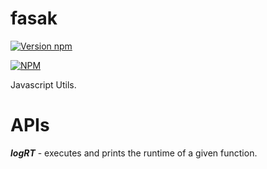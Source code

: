 # fasak
[![Version npm](https://img.shields.io/npm/v/fasak.svg?style=flat-square)](https://www.npmjs.com/package/fasak)

[![NPM](https://nodei.co/npm/fasak.png?downloads=true&downloadRank=true)](https://nodei.co/npm/fasak/)

Javascript Utils.

# APIs
***logRT*** - executes and prints the runtime of a given function.
